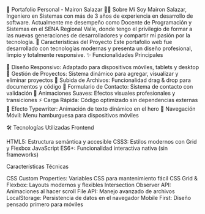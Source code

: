 💼 Portafolio Personal - Mairon Salazar
👨‍💻 Sobre Mí
Soy Mairon Salazar, Ingeniero en Sistemas con más de 3 años de experiencia en desarrollo de software. Actualmente me desempeño como Docente de Programación y Sistemas en el SENA Regional Valle, 
donde tengo el privilegio de formar a las nuevas generaciones de desarrolladores y compartir mi pasión por la tecnología.
🚀 Características del Proyecto
Este portafolio web fue desarrollado con tecnologías modernas y presenta un diseño profesional, limpio y totalmente responsive.
✨ Funcionalidades Principales

🎯 Diseño Responsivo: Adaptado para dispositivos móviles, tablets y desktop
💼 Gestión de Proyectos: Sistema dinámico para agregar, visualizar y eliminar proyectos
📁 Subida de Archivos: Funcionalidad drag & drop para documentos y código
📧 Formulario de Contacto: Sistema de contacto con validación
🎨 Animaciones Suaves: Efectos visuales profesionales y transiciones
⚡ Carga Rápida: Código optimizado sin dependencias externas
🔄 Efecto Typewriter: Animación de texto dinámico en el hero
📱 Navegación Móvil: Menu hamburguesa para dispositivos móviles

🛠️ Tecnologías Utilizadas
Frontend

HTML5: Estructura semántica y accesible
CSS3: Estilos modernos con Grid y Flexbox
JavaScript ES6+: Funcionalidad interactiva nativa (sin frameworks)

Características Técnicas

CSS Custom Properties: Variables CSS para mantenimiento fácil
CSS Grid & Flexbox: Layouts modernos y flexibles
Intersection Observer API: Animaciones al hacer scroll
File API: Manejo avanzado de archivos
LocalStorage: Persistencia de datos en el navegador
Mobile First: Diseño pensado primero para móviles
